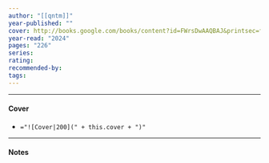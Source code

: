 ```yaml
---
author: "[[qntm]]"
year-published: ""
cover: http://books.google.com/books/content?id=FWrsDwAAQBAJ&printsec=frontcover&img=1&zoom=1&edge=curl&source=gbs_api
year-read: "2024"
pages: "226"
series: 
rating: 
recommended-by: 
tags:
---
```


---
#### Cover
- `="![Cover|200](" + this.cover + ")"`
---
#### Notes